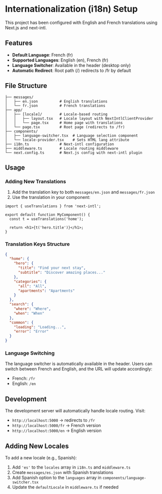 # Internationalization (i18n) Setup

This project has been configured with English and French translations using Next.js and next-intl.

## Features

- **Default Language**: French (fr)
- **Supported Languages**: English (en), French (fr)
- **Language Switcher**: Available in the header (desktop only)
- **Automatic Redirect**: Root path (/) redirects to /fr by default

## File Structure

```
├── messages/
│   ├── en.json          # English translations
│   └── fr.json          # French translations
├── app/
│   ├── [locale]/        # Locale-based routing
│   │   ├── layout.tsx   # Locale layout with NextIntlClientProvider
│   │   └── page.tsx     # Home page with translations
│   └── page.tsx         # Root page (redirects to /fr)
├── components/
│   ├── language-switcher.tsx  # Language selection component
│   └── locale-provider.tsx    # Sets HTML lang attribute
├── i18n.ts              # Next-intl configuration
├── middleware.ts        # Locale routing middleware
└── next.config.ts       # Next.js config with next-intl plugin
```

## Usage

### Adding New Translations

1. Add the translation key to both `messages/en.json` and `messages/fr.json`
2. Use the translation in your component:

```tsx
import { useTranslations } from 'next-intl';

export default function MyComponent() {
  const t = useTranslations('home');
  
  return <h1>{t('hero.title')}</h1>;
}
```

### Translation Keys Structure

```json
{
  "home": {
    "hero": {
      "title": "Find your next stay",
      "subtitle": "Discover amazing places..."
    },
    "categories": {
      "all": "All",
      "apartments": "Apartments"
    }
  },
  "search": {
    "where": "Where",
    "when": "When"
  },
  "common": {
    "loading": "Loading...",
    "error": "Error"
  }
}
```

### Language Switching

The language switcher is automatically available in the header. Users can switch between French and English, and the URL will update accordingly:

- French: `/fr`
- English: `/en`

## Development

The development server will automatically handle locale routing. Visit:
- `http://localhost:5000` → redirects to `/fr`
- `http://localhost:5000/fr` → French version
- `http://localhost:5000/en` → English version

## Adding New Locales

To add a new locale (e.g., Spanish):

1. Add `'es'` to the `locales` array in `i18n.ts` and `middleware.ts`
2. Create `messages/es.json` with Spanish translations
3. Add Spanish option to the `languages` array in `components/language-switcher.tsx`
4. Update the `defaultLocale` in `middleware.ts` if needed

